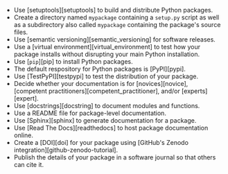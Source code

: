 -   Use [setuptools][setuptools] to build and distribute Python packages.
-   Create a directory named `mypackage` containing a `setup.py` script
    as well as a subdirectory also called `mypackage` containing the package's source files.
-   Use [semantic versioning][semantic_versioning] for software releases.
-   Use a [virtual environment][virtual_environment] to test how your package installs
    without disrupting your main Python installation.  
-   Use [`pip`][pip] to install Python packages.
-   The default respository for Python packages is [PyPI][pypi].
-   Use [TestPyPI][testpypi] to test the distribution of your package.
-   Decide whether your documentation is for [novices][novice],
    [competent practitioners][competent_practitioner], and/or [experts][expert].
-   Use [docstrings][docstring] to document modules and functions.
-   Use a README file for package-level documentation.
-   Use [Sphinx][sphinx] to generate documentation for a package.
-   Use [Read The Docs][readthedocs] to host package documentation online.
-   Create a [DOI][doi] for your package using [GitHub's Zenodo integration][github-zenodo-tutorial].
-   Publish the details of your package in a software journal so that others can cite it.
